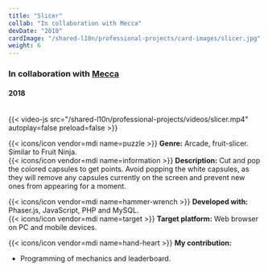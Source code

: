 ```yaml
---
title: "Slicer"
collab: "In collaboration with Mecca"
devDate: "2018"
cardImage: "/shared-l10n/professional-projects/card-images/slicer.jpg"
weight: 6
---
```


### In collaboration with [Mecca](https://meccanimation.com/)
#### 2018
\
{{< video-js src="/shared-l10n/professional-projects/videos/slicer.mp4" autoplay=false preload=false >}}

{{< icons/icon vendor=mdi name=puzzle >}} **Genre:** Arcade, fruit-slicer. Similar to Fruit Ninja.\
{{< icons/icon vendor=mdi name=information >}} **Description:**
Cut and pop the colored capsules to get points.
Avoid popping the white capsules, as they will remove any capsules currently on the screen and prevent new ones from appearing for a moment.

{{< icons/icon vendor=mdi name=hammer-wrench >}} **Developed with:** Phaser.js, JavaScript, PHP and MySQL.\
{{< icons/icon vendor=mdi name=target >}} **Target platform:** Web browser on PC and mobile devices.

{{< icons/icon vendor=mdi name=hand-heart >}} **My contribution:**
* Programming of mechanics and leaderboard.
